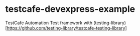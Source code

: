 # testcafe-devexpress-example
TestCafe Automation Test framework with (testing-library) [https://github.com/testing-library/testcafe-testing-library]
